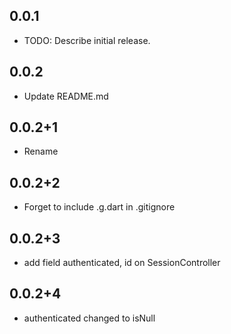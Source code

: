 ## 0.0.1

* TODO: Describe initial release.

## 0.0.2 

* Update README.md

## 0.0.2+1

* Rename

## 0.0.2+2

* Forget to include .g.dart in .gitignore

## 0.0.2+3

* add field authenticated, id on SessionController

## 0.0.2+4

* authenticated changed to isNull